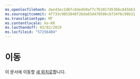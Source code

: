 ```yaml
---
ms.openlocfilehash: dae43ec2d6fc8dedb9af7c7b1017d5366c845b63
ms.sourcegitcommit: 4f733c9053848f26da03d47050bcb734f6c98b31
ms.translationtype: MT
ms.contentlocale: ko-KR
ms.lasthandoff: 03/02/2019
ms.locfileid: "57256404"
---
```

# <a name="moved"></a>이동

이 문서에 이동할 [새 위치로](https://aka.ms/vsls-docs/vs)합니다.
